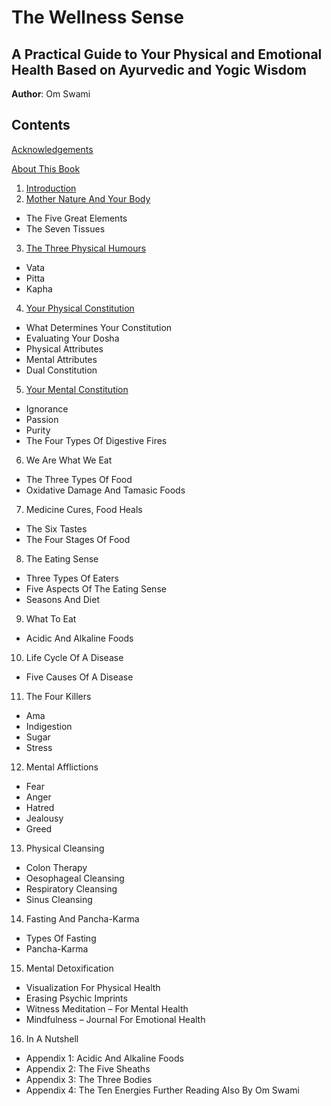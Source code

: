 # The Wellness Sense
## A Practical Guide to Your Physical and Emotional Health Based on Ayurvedic and Yogic Wisdom
**Author**: Om Swami

## Contents

[Acknowledgements](Acknowledgements.md)

[About This Book](About-This-Book.md)

1. [Introduction](01-Introduction.md)
2. [Mother Nature And Your Body](02-Mother-Nature-and-Your-Body.md)
- The Five Great Elements
- The Seven Tissues
3. [The Three Physical Humours](03-The-Three-Physical-Humours.md)
- Vata
- Pitta
- Kapha
4. [Your Physical Constitution](04-Your-Physical-Constitution.md)
- What Determines Your Constitution
- Evaluating Your Dosha
- Physical Attributes
- Mental Attributes
- Dual Constitution
5. [Your Mental Constitution](05-Your-Mental-Constitution.md)
- Ignorance
- Passion
- Purity
- The Four Types Of Digestive Fires
6. We Are What We Eat
- The Three Types Of Food
- Oxidative Damage And Tamasic Foods
7. Medicine Cures, Food Heals
- The Six Tastes
- The Four Stages Of Food
8. The Eating Sense
- Three Types Of Eaters
- Five Aspects Of The Eating Sense
- Seasons And Diet
9. What To Eat
- Acidic And Alkaline Foods
10. Life Cycle Of A Disease
- Five Causes Of A Disease
11. The Four Killers
- Ama
- Indigestion
- Sugar
- Stress
12. Mental Afflictions
- Fear
- Anger
- Hatred
- Jealousy
- Greed
13. Physical Cleansing
- Colon Therapy
- Oesophageal Cleansing
- Respiratory Cleansing
- Sinus Cleansing
14. Fasting And Pancha-Karma
- Types Of Fasting
- Pancha-Karma
15. Mental Detoxification
- Visualization For Physical Health
- Erasing Psychic Imprints
- Witness Meditation – For Mental Health
- Mindfulness – Journal For Emotional Health
16. In A Nutshell
- Appendix 1: Acidic And Alkaline Foods
- Appendix 2: The Five Sheaths
- Appendix 3: The Three Bodies
- Appendix 4: The Ten Energies
Further Reading
Also By Om Swami

